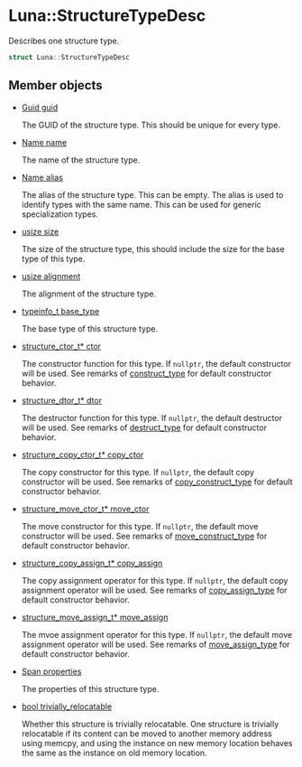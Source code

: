 # Luna::StructureTypeDesc
Describes one structure type. 

```c++
struct Luna::StructureTypeDesc
```

## Member objects
* [Guid guid](struct_luna_1_1_structure_type_desc_1a0c8f65c9d3118ff62b1d40950e5154f8.md)

    The GUID of the structure type. This should be unique for every type. 

* [Name name](struct_luna_1_1_structure_type_desc_1a7082db574ba2d2d69ccafb060398b7d8.md)

    The name of the structure type. 

* [Name alias](struct_luna_1_1_structure_type_desc_1aab3519e6b2915ade2b650f777b994121.md)

    The alias of the structure type. This can be empty. The alias is used to identify types with the same name. This can be used for generic specialization types. 

* [usize size](struct_luna_1_1_structure_type_desc_1a59f6400efda18d25d7b3cf3c2e7a3d3d.md)

    The size of the structure type, this should include the size for the base type of this type. 

* [usize alignment](struct_luna_1_1_structure_type_desc_1a84c18f6f6874b7f530f0c3ffe156e3fb.md)

    The alignment of the structure type. 

* [typeinfo_t base_type](struct_luna_1_1_structure_type_desc_1a04e4a2d458c31f2a64e8669d8568ead9.md)

    The base type of this structure type. 

* [structure_ctor_t* ctor](struct_luna_1_1_structure_type_desc_1a8b562d2692e5808232b9a65c240e6103.md)

    The constructor function for this type. If `nullptr`, the default constructor will be used. See remarks of [construct_type](group___runtime_type_1ga90deafaf36d47cd50f7af0b53f30dac5.md) for default constructor behavior. 

* [structure_dtor_t* dtor](struct_luna_1_1_structure_type_desc_1aa498db50ab9c3d7f9f84c97b8c24ac63.md)

    The destructor function for this type. If `nullptr`, the default destructor will be used. See remarks of [destruct_type](group___runtime_type_1gaf8ad2e47bfbc89371f6d2ef227c39f28.md) for default constructor behavior. 

* [structure_copy_ctor_t* copy_ctor](struct_luna_1_1_structure_type_desc_1abf45ac6225b448e989e041b420830949.md)

    The copy constructor for this type. If `nullptr`, the default copy constructor will be used. See remarks of [copy_construct_type](group___runtime_type_1ga5f69494b37cb69b3547cdce14b5b1087.md) for default constructor behavior. 

* [structure_move_ctor_t* move_ctor](struct_luna_1_1_structure_type_desc_1a66e83256edf26122efc9735284bf5573.md)

    The move constructor for this type. If `nullptr`, the default move constructor will be used. See remarks of [move_construct_type](group___runtime_type_1gac7867a132f5246297db7b59105df8f9b.md) for default constructor behavior. 

* [structure_copy_assign_t* copy_assign](struct_luna_1_1_structure_type_desc_1a7daacf4ed7ed76c8c18eb17f3ff4b1ed.md)

    The copy assignment operator for this type. If `nullptr`, the default copy assignment operator will be used. See remarks of [copy_assign_type](group___runtime_type_1gadda24f3e17aeb6be651380445522e3e6.md) for default constructor behavior. 

* [structure_move_assign_t* move_assign](struct_luna_1_1_structure_type_desc_1a49a2c551255183998b610cfabb0bc464.md)

    The mvoe assignment operator for this type. If `nullptr`, the default move assignment operator will be used. See remarks of [move_assign_type](group___runtime_type_1gade978350a36e3988fc4c6a5894a96465.md) for default constructor behavior. 

* [Span<const StructurePropertyDesc> properties](struct_luna_1_1_structure_type_desc_1a9b43bf1a828e7baefd0522a2563c66f2.md)

    The properties of this structure type. 

* [bool trivially_relocatable](struct_luna_1_1_structure_type_desc_1a8e5f4fefafed4000ee467f8de565955d.md)

    Whether this structure is trivially relocatable. One structure is trivially relocatable if its content can be moved to another memory address using memcpy, and using the instance on new memory location behaves the same as the instance on old memory location. 

